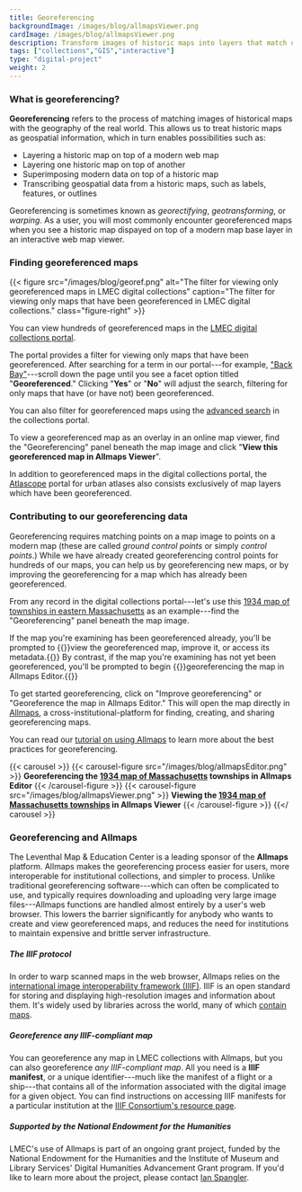 ```yaml
---
title: Georeferencing
backgroundImage: /images/blog/allmapsViewer.png
cardImage: /images/blog/allmapsViewer.png
description: Transform images of historic maps into layers that match onto modern web maps
tags: ["collections","GIS","interactive"]
type: "digital-project"
weight: 2
---
```

### What is georeferencing? 

**Georeferencing** refers to the process of matching images of historical maps with the geography of the real world. This allows us to treat historic maps as geospatial information, which in turn enables possibilities such as:

- Layering a historic map on top of a modern web map
- Layering one historic map on top of another
- Superimposing modern data on top of a historic map
- Transcribing geospatial data from a historic maps, such as labels, features, or outlines 

Georeferencing is sometimes known as *georectifying*, *geotransforming*, or *warping*. As a user, you will most commonly encounter georeferenced maps when you see a historic map dispayed on top of a modern map base layer in an interactive web map viewer.

### Finding georeferenced maps

<!-- ##### In LMEC collections -->

{{< figure src="/images/blog/georef.png" alt="The filter for viewing only georeferenced maps in LMEC digital collections" caption="The filter for viewing only maps that have been georeferenced in LMEC digital collections." class="figure-right" >}}

You can view hundreds of georeferenced maps in the [LMEC digital collections portal](https://collections.leventhalmap.org).

The portal provides a filter for viewing only maps that have been georeferenced. After searching for a term in our portal---for example, ["Back Bay"](https://collections.leventhalmap.org/search?utf8=✓&q=%22Back+Bay%22)---scroll down the page until you see a facet option titled "**Georeferenced**." Clicking "**Yes**" or "**No**" will adjust the search, filtering for only maps that have (or have not) been georeferenced.

You can also filter for georeferenced maps using the [advanced search](https://collections.leventhalmap.org/advanced) in the collections portal. 

To view a georeferenced map as an overlay in an online map viewer, find the "Georeferencing" panel beneath the map image and click "**View this georeferenced map in Allmaps Viewer**".

In addition to georeferenced maps in the digital collections portal, the [Atlascope](https://www.atlascope.org) portal for urban atlases also consists exclusively of map layers which have been georeferenced. 

<!-- ##### In other collections

Many libraries, museums, and digital map collections offer services for viewing georeferenced maps. Here are just a few:
* [David Rumsey Map Collection](https://www.davidrumsey.com/view/georeferenced-maps)---the DRMC hosts tens of thousands of georeferenced maps as part of their collection.
* [OldInsuranceMaps](https://oldinsurancemaps.net/)---a platform for georeferencing and viewing Sanborn maps from the Library of Congress
* [Mapping Inequality](https://dsl.richmond.edu/panorama/redlining/#loc=5/39.113/-94.57)---this project from the University of Richmond's Digital Scholarship Lab provides access to georeferenced HOLC maps that show  -->

### Contributing to our georeferencing data

Georeferencing requires matching points on a map image to points on a modern map (these are called _ground control points_ or simply _control points_.) While we have already created georeferencing control points for hundreds of our maps, you can help us by georeferencing new maps, or by improving the georeferencing for a map which has already been georeferenced.

From any record in the digital collections portal---let's use this [1934 map of townships in eastern Massachusetts](https://collections.leventhalmap.org/search/commonwealth:q524n357v) as an example---find the "Georeferencing" panel beneath the map image.

If the map you're examining has been georeferenced already, you'll be prompted to {{<popup img-src="/images/blog/georef-existing-map.png" img-bib="/images/blog/georef-existing-map.png" class=popupTooltip target="blank">}}view the georeferenced map, improve it, or access its metadata.{{</popup>}} By contrast, if the map you're examining has not yet been georeferenced, you'll be prompted to begin {{<popup img-src="/images/blog/georef-new-map.png" bib-src="/images/blog/georef-new-map.png" class=popupTooltip target="blank">}}georeferencing the map in Allmaps Editor.{{</popup>}}

To get started georeferencing, click on "Improve georeferencing" or "Georeference the map in Allmaps Editor." This will open the map directly in [Allmaps](https://editor.allmaps.org), a cross-institutional-platform for finding, creating, and sharing georeferencing maps.

You can read our [tutorial on using Allmaps](https://cartinal.leventhalmap.org/guides/georeference.html) to learn more about the best practices for georeferencing.

{{< carousel >}}
    {{< carousel-figure src="/images/blog/allmapsEditor.png" >}} **Georeferencing the [1934 map of Massachusetts](https://collections.leventhalmap.org/search/commonwealth:q524n357v) townships in Allmaps Editor** {{< /carousel-figure >}}
    {{< carousel-figure src="/images/blog/allmapsViewer.png" >}} **Viewing the [1934 map of Massachusetts townships](https://collections.leventhalmap.org/search/commonwealth:q524n357v) in Allmaps Viewer** {{< /carousel-figure >}}
{{</ carousel >}}

### Georeferencing and Allmaps

The Leventhal Map & Education Center is a leading sponsor of the **Allmaps** platform. Allmaps makes the georeferencing process easier for users, more interoperable for institutional collections, and simpler to process. Unlike traditional georeferencing software---which can often be complicated to use, and typically requires downloading and uploading very large image files---Allmaps functions are handled almost entirely by a user's web browser. This lowers the barrier significantly for anybody who wants to create and view georeferenced maps, and reduces the need for institutions to maintain expensive and brittle server infrastructure.

##### The IIIF protocol

In order to warp scanned maps in the web browser, Allmaps relies on the [international image interoperability framework (IIIF)](https://iiif.io/get-started/how-iiif-works/). IIIF is an open standard for storing and displaying high-resolution images and information about them. It's widely used by libraries across the world, many of which [contain maps](https://github.com/allmaps/iiif-map-collections/tree/main).

##### Georeference any IIIF-compliant map

You can georeference any map in LMEC collections with Allmaps, but you can also georeference *any IIIF-compliant map*. All you need is a **IIIF manifest**, or a unique identifier---much like the manifest of a flight or a ship---that contains all of the information associated with the digital image for a given object. You can find instructions on accessing IIIF manifests for a particular institution at the [IIIF Consortium's resource page](https://iiif.io/guides/finding_resources/).

##### Supported by the National Endowment for the Humanities

LMEC's use of Allmaps is part of an ongoing grant project, funded by the National Endowment for the Humanities and the Institute of Museum and Library Services' Digital Humanities Advancement Grant program. If you'd like to learn more about the project, please contact [Ian Spangler](https://www.leventhalmap.org/about/people/ian-spangler/).